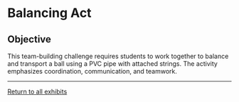 # Balancing Act

<!-- ![Balancing Act](../images/balancing-act.jpg) -->

## Objective
This team-building challenge requires students to work together to balance and transport a ball using a PVC pipe with 
attached strings. The activity emphasizes coordination, communication, and teamwork.

---
[Return to all exhibits](../README.md)
